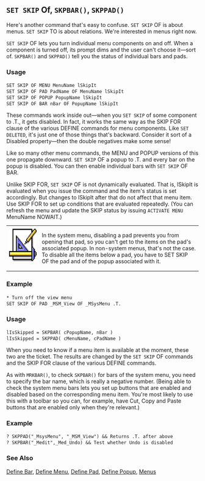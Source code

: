 ## `SET SKIP` Of, `SKPBAR()`, `SKPPAD()`

Here's another command that's easy to confuse. `SET SKIP` OF is about menus. `SET SKIP` TO is about relations. We're interested in menus right now. 

`SET SKIP` OF lets you turn individual menu components on and off. When a component is turned off, its prompt dims and the user can't choose it&mdash;sort of. `SKPBAR()` and `SKPPAD()` tell you the status of individual bars and pads.

### Usage

```foxpro
SET SKIP OF MENU MenuName lSkipIt
SET SKIP OF PAD PadName OF MenuName lSkipIt
SET SKIP OF POPUP PopupName lSkipIt
SET SKIP OF BAR nBar OF PopupName lSkipIt
```

These commands work inside out&mdash;when you `SET SKIP` of some component to .T., it gets disabled. In fact, it works the same way as the SKIP FOR clause of the various DEFINE commands for menu components. Like `SET DELETED`, it's just one of those things that's backward. Consider it sort of a Disabled property&mdash;then the double negatives make some sense!

Like so many other menu commands, the MENU and POPUP versions of this one propagate downward. `SET SKIP` OF a popup to .T. and every bar on the popup is disabled. You can then enable individual bars with `SET SKIP` OF BAR. 

Unlike SKIP FOR, `SET SKIP` OF is not dynamically evaluated. That is, lSkipIt is evaluated when you issue the command and the item's status is set accordingly. But changes to lSkipIt after that do not affect that menu item. Use SKIP FOR to set up conditions that are evaluated repeatedly. (You can refresh the menu and update the SKIP status by issuing `ACTIVATE MENU` MenuName NOWAIT.)

<table>
<tr>
  <td width="17%" valign="top">
<img width="94" height="93" src="design.gif">
  </td>
  <td width="83%">
  <p>In the system menu, disabling a pad prevents you from opening that pad, so you can't get to the items on the pad's associated popup. In non-system menus, that's not the case. To disable all the items below a pad, you have to SET SKIP OF the pad and of the popup associated with it.</p>
  </td>
 </tr>
</table>

### Example

```foxpro
* Turn off the view menu
SET SKIP OF PAD _MSM_View OF _MSysMenu .T.
```
### Usage

```foxpro
lIsSkipped = SKPBAR( cPopupName, nBar )
lIsSkipped = SKPPAD( cMenuName, cPadName )
```

When you need to know if a menu item is available at the moment, these two are the ticket. The results are changed by the `SET SKIP` OF commands and the SKIP FOR clause of the various DEFINE commands.

As with `MRKBAR()`, to check `SKPBAR()` for bars of the system menu, you need to specify the bar name, which is really a negative number. (Being able to check the system menu bars lets you set up buttons that are enabled and disabled based on the corresponding menu item. You're most likely to use this with a toolbar so you can, for example, have Cut, Copy and Paste buttons that are enabled only when they're relevant.)

### Example

```foxpro
? SKPPAD("_MsysMenu", "_MSM_View") && Returns .T. after above
? SKPBAR("_Medit",_Med_Undo) && Test whether Undo is disabled
```
### See Also

[Define Bar](s4g098.md), [Define Menu](s4g098.md), [Define Pad](s4g098.md), [Define Popup](s4g098.md), [Menus](s4g304.md)